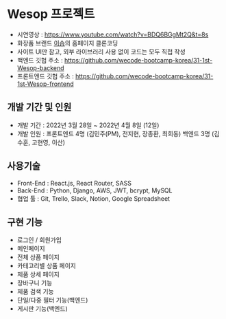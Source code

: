 # Wesop 프로젝트
- 시연영상 : https://www.youtube.com/watch?v=BDQ6BGgMt2Q&t=8s
- 화장품 브랜드 <a href="https://www.aesop.com/kr/">이솝</a>의 홈페이지 클론코딩
- 사이트 UI만 참고, 외부 라이브러리 사용 없이 코드는 모두 직접 작성
- 백엔드 깃헙 주소 : https://github.com/wecode-bootcamp-korea/31-1st-Wesop-backend
- 프론트엔드 깃헙 주소 : https://github.com/wecode-bootcamp-korea/31-1st-Wesop-frontend

## 개발 기간 및 인원
- 개발 기간 : 2022년 3월 28일 ~ 2022년 4월 8일 (12일)
- 개발 인원 : 프론트엔드 4명 (김민주(PM), 전지현, 장종환, 최희동)
            백엔드 3명 (김수훈, 고현영, 이산)

## 사용기술
- Front-End : React.js, React Router, SASS
- Back-End : Python, Django, AWS, JWT, bcrypt, MySQL
- 협업 툴 : Git, Trello, Slack, Notion, Google Spreadsheet

## 구현 기능
- 로그인 / 회원가입
- 메인페이지
- 전체 상품 페이지
- 카테고리별 상품 페이지
- 제품 상세 페이지
- 장바구니 기능
- 제품 검색 기능
- 단일/다중 필터 기능(백엔드)
- 게시판 기능(백엔드)



